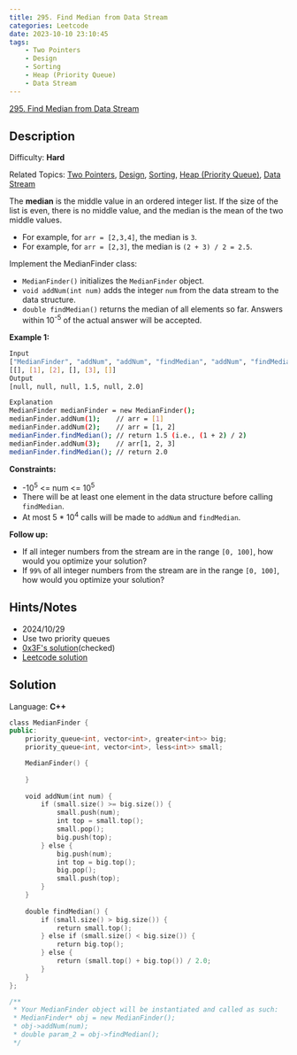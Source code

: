 ```yaml
---
title: 295. Find Median from Data Stream
categories: Leetcode
date: 2023-10-10 23:10:45
tags:
    - Two Pointers
    - Design
    - Sorting
    - Heap (Priority Queue)
    - Data Stream
---
```


[295\. Find Median from Data Stream](https://leetcode.com/problems/find-median-from-data-stream/)

## Description

Difficulty: **Hard**

Related Topics: [Two Pointers](https://leetcode.com/tag/https://leetcode.com/tag/two-pointers//), [Design](https://leetcode.com/tag/https://leetcode.com/tag/design//), [Sorting](https://leetcode.com/tag/https://leetcode.com/tag/sorting//), [Heap (Priority Queue)](https://leetcode.com/tag/https://leetcode.com/tag/heap-priority-queue//), [Data Stream](https://leetcode.com/tag/https://leetcode.com/tag/data-stream//)

The **median** is the middle value in an ordered integer list. If the size of the list is even, there is no middle value, and the median is the mean of the two middle values.

* For example, for `arr = [2,3,4]`, the median is `3`.
* For example, for `arr = [2,3]`, the median is `(2 + 3) / 2 = 2.5`.

Implement the MedianFinder class:

* `MedianFinder()` initializes the `MedianFinder` object.
* `void addNum(int num)` adds the integer `num` from the data stream to the data structure.
* `double findMedian()` returns the median of all elements so far. Answers within 10<sup>-5</sup> of the actual answer will be accepted.

**Example 1:**

```bash
Input
["MedianFinder", "addNum", "addNum", "findMedian", "addNum", "findMedian"]
[[], [1], [2], [], [3], []]
Output
[null, null, null, 1.5, null, 2.0]

Explanation
MedianFinder medianFinder = new MedianFinder();
medianFinder.addNum(1);    // arr = [1]
medianFinder.addNum(2);    // arr = [1, 2]
medianFinder.findMedian(); // return 1.5 (i.e., (1 + 2) / 2)
medianFinder.addNum(3);    // arr[1, 2, 3]
medianFinder.findMedian(); // return 2.0
```

**Constraints:**

* -10<sup>5</sup> <= num <= 10<sup>5</sup>
* There will be at least one element in the data structure before calling `findMedian`.
* At most 5 * 10<sup>4</sup> calls will be made to `addNum` and `findMedian`.

**Follow up:**

* If all integer numbers from the stream are in the range `[0, 100]`, how would you optimize your solution?
* If `99%` of all integer numbers from the stream are in the range `[0, 100]`, how would you optimize your solution?

## Hints/Notes

* 2024/10/29
* Use two priority queues
* [0x3F's solution](https://leetcode.cn/problems/find-median-from-data-stream/solutions/3015873/ru-he-zi-ran-yin-ru-da-xiao-dui-jian-ji-4v22k/)(checked)
* [Leetcode solution](https://leetcode.com/problems/find-median-from-data-stream/editorial/?envType=company&envId=facebook&favoriteSlug=facebook-three-months)

## Solution

Language: **C++**

```C++
class MedianFinder {
public:
    priority_queue<int, vector<int>, greater<int>> big;
    priority_queue<int, vector<int>, less<int>> small;

    MedianFinder() {
        
    }
    
    void addNum(int num) {
        if (small.size() >= big.size()) {
            small.push(num);
            int top = small.top();
            small.pop();
            big.push(top);
        } else {
            big.push(num);
            int top = big.top();
            big.pop();
            small.push(top);
        }
    }
    
    double findMedian() {
        if (small.size() > big.size()) {
            return small.top();
        } else if (small.size() < big.size()) {
            return big.top();
        } else {
            return (small.top() + big.top()) / 2.0;
        }
    }
};

/**
 * Your MedianFinder object will be instantiated and called as such:
 * MedianFinder* obj = new MedianFinder();
 * obj->addNum(num);
 * double param_2 = obj->findMedian();
 */
```
